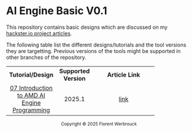 # AI Engine Basic V0.1

This repository contains basic designs which are discussed on my <a href="https://www.hackster.io/florent-werbrouck">hackster.io project articles</a>.

The following table list the different designs/tutorials and the tool versions they are targetting. Previous versions of the tools might be supported in other branches of the repository.

<table style="width:80%">
 <tr>
    <td width="20%" align="center"><b>Tutorial/Design</b>
    <td width="10%" align="center"><b>Supported Version</b>
    <td width="70%" align="center"><b>Article Link</b>
 </tr>
 <tr>
    <td align="center"><a href="./07_AI_Engine_Programming_Intro/">07 Introduction to AMD AI Engine Programming</a></td>
    <td align="center">2025.1</td>
    <td align="center"><a href="https://www.hackster.io/florent-werbrouck/07-introduction-to-amd-ai-engine-programming-9dbdd3">link</a></td>
 </tr>
 </table>

 
<p class="sphinxhide" align="center"><sub>Copyright © 2025 Florent Werbrouck</sub></p>

